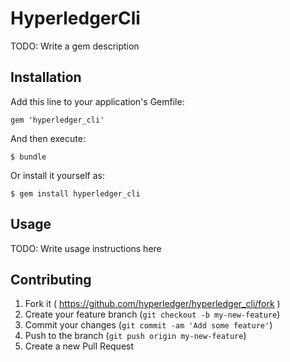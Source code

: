 # HyperledgerCli

TODO: Write a gem description

## Installation

Add this line to your application's Gemfile:

    gem 'hyperledger_cli'

And then execute:

    $ bundle

Or install it yourself as:

    $ gem install hyperledger_cli

## Usage

TODO: Write usage instructions here

## Contributing

1. Fork it ( https://github.com/hyperledger/hyperledger_cli/fork )
2. Create your feature branch (`git checkout -b my-new-feature`)
3. Commit your changes (`git commit -am 'Add some feature'`)
4. Push to the branch (`git push origin my-new-feature`)
5. Create a new Pull Request
